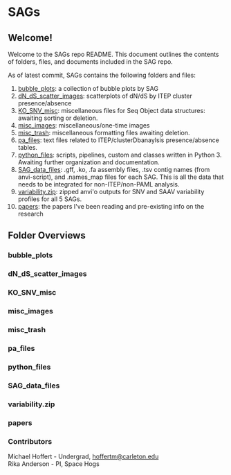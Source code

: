 # SAGs

## Welcome!

Welcome to the SAGs repo README. This document outlines the contents of folders, files, and documents included in the SAG repo.

As of latest commit, SAGs contains the following folders and files:

1. [bubble_plots](#a): a collection of bubble plots by SAG
2. [dN_dS_scatter_images](#b): scatterplots of dN/dS by ITEP cluster presence/absence
3. [KO_SNV_misc](#c): miscellaneous files for Seq Object data structures: awaiting sorting or deletion.
4. [misc_images](#d): miscellaneous/one-time images
5. [misc_trash](#e): miscellaneous formatting files awaiting deletion.
6. [pa_files](#f): text files related to ITEP/clusterDbanaylsis presence/absence tables.
7. [python_files](#g): scripts, pipelines, custom and classes written in Python 3. Awaiting further organization and documentation.
8. [SAG_data_files](#h): .gff, .ko, .fa assembly files, .tsv contig names (from anvi-script), and .names_map files for each SAG. This is all the data that needs to be integrated for non-ITEP/non-PAML analysis.
9. [variability.zip](#i): zipped anvi'o outputs for SNV and SAAV variability profiles for all 5 SAGs.
10. [papers](#j): the papers I've been reading and pre-existing info on the research

## Folder Overviews
### bubble_plots <a name="a"></a>
### dN_dS_scatter_images <a name="b"></a>
### KO_SNV_misc <a name="c"></a>
### misc_images <a name="d"></a>
### misc_trash <a name="e"></a>
### pa_files <a name="f"></a>
### python_files <a name="g"></a>
### SAG_data_files <a name="h"></a>
### variability.zip <a name="i"></a>
### papers <a name="j"></a>


### Contributors
Michael Hoffert - Undergrad, hoffertm@carleton.edu \
Rika Anderson - PI, Space Hogs